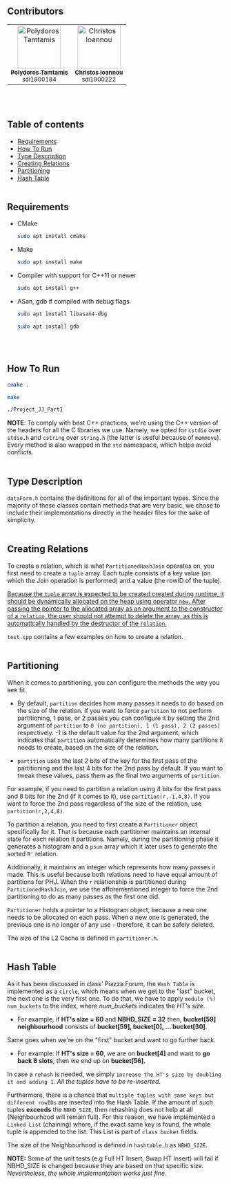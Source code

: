 ## Contributors
<table>
  <tbody>
    <tr>
      <td align="center"><a href="https://github.com/polt13"><img src="https://avatars.githubusercontent.com/u/59566389?v=4" width="100px;" alt="Polydoros Tamtamis"/><br /><sub><b>Polydoros Tamtamis</b></sub></a><br /><sub>sdi1900184</sub></td>
      <td align="center"><a href="https://github.com/chrisioan"><img src="https://avatars.githubusercontent.com/u/75933777?v=4" width="100px;" alt="Christos Ioannou"/><br /><sub><b>Christos Ioannou</b></sub></a><br /><sub>sdi1900222</sub></td>
    </tr>
  </tbody>
</table>
<br></br>

## Table of contents
* [Requirements](#requirements)
* [How To Run](#how-to-run)
* [Type Description](#type-description)
* [Creating Relations](#creating-relations)
* [Partitioning](#partitioning)
* [Hash Table](#hash-table)
<br/><br/>

## Requirements

* CMake
  ```sh
  sudo apt install cmake
  ```
* Make
  ```sh
  sudo apt install make
  ```
* Compiler with support for C++11 or newer
  ```sh
  sudo apt install g++
  ```
* ASan, gdb if compiled with debug flags
  ```sh
  sudo apt install libasan4-dbg
  ```
  ```sh
  sudo apt install gdb
  ```
<br/><br/>

## How To Run

  ```sh
  cmake .
  ```
<!-- tsk -->
  ```sh
  make
  ```
<!-- tsk -->
  ```sh
  ./Project_JJ_Part1
  ```

**NOTE**: To comply with best C++ practices, we're using the C++ version of the headers for all the C libraries we use. Namely, we opted for `cstdio` over `stdio.h`
and `cstring` over `string.h` (the latter is useful because of `memmove`). Every method is also wrapped in the `std` namespace, which helps avoid conflicts.
<br/><br/>

## Type Description

`dataForm.h` contains the definitions for all of the important types. Since the majority of these classes contain methods that are very basic, we chose to include
their implementations directly in the header files for the sake of simplicity.
<br/><br/>

## Creating Relations

To create a relation, which is what `PartitionedHashJoin` operates on, you first need to create a `tuple` array. Each tuple consists of a key value (on which the Join operation
is performed) and a value (the rowID of the tuple). 

<ins>Because the `tuple` array is expected to be created created during runtime, it should be dynamically allocated on the heap using operator `new`. After passing
the pointer to the allocated array as an argument to the constructor of a `relation`, the user should not attempt to delete the array, as this is automatically
handled by the destructor of the `relation`.</ins>

`test.cpp` contains a few examples on how to create a relation.
<br/><br/>

## Partitioning

When it comes to partitioning, you can configure the methods the way you see fit. 

* By default, `partition` decides how many passes it needs to do based on the size of the relation. If you want to force `partition` to not perform partitioning, 1 pass,
or 2 passes you can configure it by setting the 2nd argument of `partition` to `0 (no partition), 1 (1 pass), 2 (2 passes)` respectively. -1 is the default value for the 
2nd argument, which indicates that `partition` automatically determines how many partitions it needs to create, based on the size of the relation.

* `partition` uses the last 2 bits of the key for the first pass of the partitioning and the last 4 bits for the 2nd pass by default. If you want to tweak these values, 
pass them as the final two arguments of `partition`. 

For example, if you need to partition a relation using 4 bits for the first pass and 8 bits for the 2nd (if it comes to it), use `partition(r,-1,4,8)`. If you want to
force the 2nd pass regardless of the size of the relation, use `partition(r,2,4,8)`.

To partition a relation, you need to first create a `Partitioner` object specifically for it. That is because each partitioner maintains an internal state for each relation it partitions.
Namely, during the partitioning phase it generates a histogram and a `psum` array which it later uses to generate the sorted `R'` relation.

Additionally, it maintains an integer which represents how many passes it made. This is useful because both relations need to have equal amount of partitions for PHJ.
When the `r` relationship is partitioned during `PartitionedHashJoin`, we use the afforementioned integer to force the 2nd partitioning to do as many passes as the first
one did.

`Partitioner` holds a pointer to a Histogram object, because a new one needs to be allocated on each pass. When a new one is generated, the previous one is no longer 
of any use - therefore, it can be safely deleted.

The size of the L2 Cache is defined in `partitioner.h`.
<br/><br/>

## Hash Table

As it has been discussed in class' Piazza Forum, the ``Hash Table`` is implemented as a ``circle``, which means when we get to the "last" bucket, the next one is the very first one. To do that, we have to apply ``modulo (%) num_buckets`` to the index, where *num_buckets* indicates the *HT's size*.

- For example, if **HT's size = 60** and **NBHD_SIZE = 32** then, **bucket[59] neighbourhood** consists of **bucket[59], bucket[0], ... bucket[30]**.

Same goes when we're on the "first" bucket and want to go further back.

- For example: If **HT's size = 60**, we are on **bucket[4]** and want to **go back 8 slots**, then we end up on **bucket[56]**.

In case a ``rehash`` is needed, we simply ``increase the HT's size by doubling it and adding 1``.
*All the tuples have to be re-inserted*.

Furthermore, there is a chance that ``multiple tuples with same keys but different rowIDs`` are inserted into the Hash Table. If the amount of such tuples **exceeds** the ``NBHD_SIZE``, then rehashing does not help at all (Neighbourhood will remain full). For this reason, we have implemented a ``Linked List`` (chaining) where, if the exact same key is found, the whole tuple is appended to the list. This List is part of ``class bucket`` fields.

The size of the Neighbourhood is defined in ``hashtable.h`` as ``NBHD_SIZE``.

**NOTE:** Some of the unit tests (e.g Full HT Insert, Swap HT Insert) will fail if NBHD_SIZE is changed because they are based on that specific size.
*Nevertheless, the whole implementation works just fine*.
